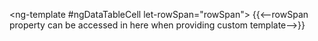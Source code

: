 <ng-template #ngDataTableCell let-rowSpan="rowSpan">
  {{<--rowSpan property can be accessed in here when providing custom template-->}}
</ng-template>

